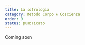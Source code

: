 ```yaml
---
title: La sofrologia
category: Metodo Corpo e Coscienza
order: 9
status: pubblicato
---
```


Coming soon